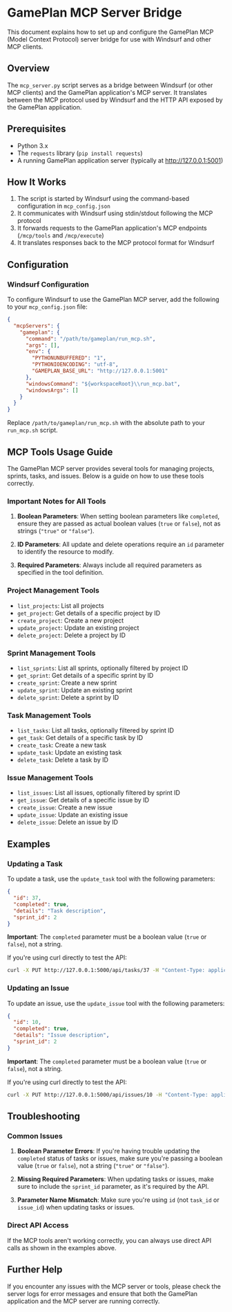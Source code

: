 # GamePlan MCP Server Bridge

This document explains how to set up and configure the GamePlan MCP (Model Context Protocol) server bridge for use with Windsurf and other MCP clients.

## Overview

The `mcp_server.py` script serves as a bridge between Windsurf (or other MCP clients) and the GamePlan application's MCP server. It translates between the MCP protocol used by Windsurf and the HTTP API exposed by the GamePlan application.

## Prerequisites

- Python 3.x
- The `requests` library (`pip install requests`)
- A running GamePlan application server (typically at http://127.0.0.1:5001)

## How It Works

1. The script is started by Windsurf using the command-based configuration in `mcp_config.json`
2. It communicates with Windsurf using stdin/stdout following the MCP protocol
3. It forwards requests to the GamePlan application's MCP endpoints (`/mcp/tools` and `/mcp/execute`)
4. It translates responses back to the MCP protocol format for Windsurf

## Configuration

### Windsurf Configuration

To configure Windsurf to use the GamePlan MCP server, add the following to your `mcp_config.json` file:

```json
{
  "mcpServers": {
    "gameplan": {
      "command": "/path/to/gameplan/run_mcp.sh",
      "args": [],
      "env": {
        "PYTHONUNBUFFERED": "1",
        "PYTHONIOENCODING": "utf-8",
        "GAMEPLAN_BASE_URL": "http://127.0.0.1:5001"
      },
      "windowsCommand": "${workspaceRoot}\\run_mcp.bat",
      "windowsArgs": []
    }
  }
}
```

Replace `/path/to/gameplan/run_mcp.sh` with the absolute path to your `run_mcp.sh` script.

## MCP Tools Usage Guide

The GamePlan MCP server provides several tools for managing projects, sprints, tasks, and issues. Below is a guide on how to use these tools correctly.

### Important Notes for All Tools

1. **Boolean Parameters**: When setting boolean parameters like `completed`, ensure they are passed as actual boolean values (`true` or `false`), not as strings (`"true"` or `"false"`).

2. **ID Parameters**: All update and delete operations require an `id` parameter to identify the resource to modify.

3. **Required Parameters**: Always include all required parameters as specified in the tool definition.

### Project Management Tools

- `list_projects`: List all projects
- `get_project`: Get details of a specific project by ID
- `create_project`: Create a new project
- `update_project`: Update an existing project
- `delete_project`: Delete a project by ID

### Sprint Management Tools

- `list_sprints`: List all sprints, optionally filtered by project ID
- `get_sprint`: Get details of a specific sprint by ID
- `create_sprint`: Create a new sprint
- `update_sprint`: Update an existing sprint
- `delete_sprint`: Delete a sprint by ID

### Task Management Tools

- `list_tasks`: List all tasks, optionally filtered by sprint ID
- `get_task`: Get details of a specific task by ID
- `create_task`: Create a new task
- `update_task`: Update an existing task
- `delete_task`: Delete a task by ID

### Issue Management Tools

- `list_issues`: List all issues, optionally filtered by sprint ID
- `get_issue`: Get details of a specific issue by ID
- `create_issue`: Create a new issue
- `update_issue`: Update an existing issue
- `delete_issue`: Delete an issue by ID

## Examples

### Updating a Task

To update a task, use the `update_task` tool with the following parameters:

```json
{
  "id": 37,
  "completed": true,
  "details": "Task description",
  "sprint_id": 2
}
```

**Important**: The `completed` parameter must be a boolean value (`true` or `false`), not a string.

If you're using curl directly to test the API:

```bash
curl -X PUT http://127.0.0.1:5000/api/tasks/37 -H "Content-Type: application/json" -d '{"completed": true, "details": "Task description", "sprint_id": 2}'
```

### Updating an Issue

To update an issue, use the `update_issue` tool with the following parameters:

```json
{
  "id": 10,
  "completed": true,
  "details": "Issue description",
  "sprint_id": 2
}
```

**Important**: The `completed` parameter must be a boolean value (`true` or `false`), not a string.

If you're using curl directly to test the API:

```bash
curl -X PUT http://127.0.0.1:5000/api/issues/10 -H "Content-Type: application/json" -d '{"completed": true, "details": "Issue description", "sprint_id": 2}'
```

## Troubleshooting

### Common Issues

1. **Boolean Parameter Errors**: If you're having trouble updating the `completed` status of tasks or issues, make sure you're passing a boolean value (`true` or `false`), not a string (`"true"` or `"false"`).

2. **Missing Required Parameters**: When updating tasks or issues, make sure to include the `sprint_id` parameter, as it's required by the API.

3. **Parameter Name Mismatch**: Make sure you're using `id` (not `task_id` or `issue_id`) when updating tasks or issues.

### Direct API Access

If the MCP tools aren't working correctly, you can always use direct API calls as shown in the examples above.

## Further Help

If you encounter any issues with the MCP server or tools, please check the server logs for error messages and ensure that both the GamePlan application and the MCP server are running correctly.
